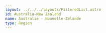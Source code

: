 ```yaml
---
layout: ../../../layouts/FilteredList.astro
id: Australia-New Zealand
name: Australie - Nouvelle-Zélande
type: Region
---
```

